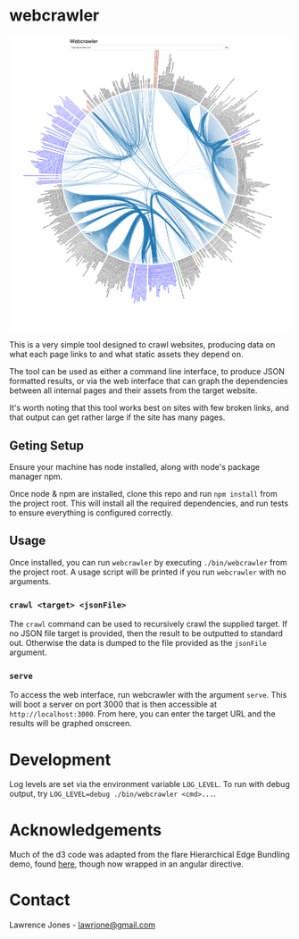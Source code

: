 # webcrawler

![Web Output, Dependency Graph](/src/web/public/web_screen.png "Screenshot of Web Interface")

This is a very simple tool designed to crawl websites, producing data on what each page links to and
what static assets they depend on.

The tool can be used as either a command line interface, to produce JSON formatted results, or via
the web interface that can graph the dependencies between all internal pages and their assets from
the target website.

It's worth noting that this tool works best on sites with few broken links, and that output can get
rather large if the site has many pages.

## Geting Setup

Ensure your machine has node installed, along with node's package manager npm.

Once node & npm are installed, clone this repo and run `npm install` from the project root. This will
install all the required dependencies, and run tests to ensure everything is configured correctly.

## Usage

Once installed, you can run `webcrawler` by executing `./bin/webcrawler` from the project root. A usage
script will be printed if you run `webcrawler` with no arguments.

### `crawl <target> <jsonFile>`

The `crawl` command can be used to recursively crawl the supplied target. If no JSON file target
is provided, then the result to be outputted to standard out. Otherwise the data is dumped to the
file provided as the `jsonFile` argument.

### `serve`

To access the web interface, run webcrawler with the argument `serve`. This will boot a server on
port 3000 that is then accessible at `http://localhost:3000`. From here, you can enter the target
URL and the results will be graphed onscreen.

# Development

Log levels are set via the environment variable `LOG_LEVEL`. To run with debug output, try
`LOG_LEVEL=debug ./bin/webcrawler <cmd>...`.

# Acknowledgements

Much of the d3 code was adapted from the flare Hierarchical Edge Bundling demo, found
[here](http://bl.ocks.org/mbostock/7607999), though now wrapped in an angular directive.

# Contact

Lawrence Jones - lawrjone@gmail.com
